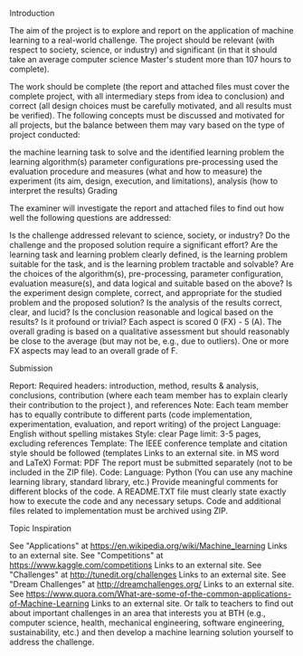 Introduction

The aim of the project is to explore and report on the application of machine learning to a real-world challenge. The project should be relevant (with respect to society, science, or industry) and significant (in that it should take an average computer science Master's student more than 107 hours to complete).

The work should be complete (the report and attached files must cover the complete project, with all intermediary steps from idea to conclusion) and correct (all design choices must be carefully motivated, and all results must be verified). The following concepts must be discussed and motivated for all projects, but the balance between them may vary based on the type of project conducted:

the machine learning task to solve and the identified learning problem
the learning algorithm(s) parameter configurations pre-processing used
the evaluation procedure and measures (what and how to measure)
the experiment (its aim, design, execution, and limitations), analysis (how to interpret the results)
Grading

 The examiner will investigate the report and attached files to find out how well the following questions are addressed:

Is the challenge addressed relevant to science, society, or industry?
Do the challenge and the proposed solution require a significant effort?
Are the learning task and learning problem clearly defined, is the learning problem suitable for the task, and is the learning problem tractable and solvable?
Are the choices of the algorithm(s), pre-processing, parameter configuration, evaluation measure(s), and data logical and suitable based on the above?
Is the experiment design complete, correct, and appropriate for the studied problem and the proposed solution?
Is the analysis of the results correct, clear, and lucid?
Is the conclusion reasonable and logical based on the results? Is it profound or trivial?
Each aspect is scored 0 (FX) - 5 (A). The overall grading is based on a qualitative assessment but should reasonably be close to the average (but may not be, e.g., due to outliers). One or more FX aspects may lead to an overall grade of F.

Submission

Report:
Required headers: introduction, method, results & analysis, conclusions, contribution (where each team member has to explain clearly their contribution to the project ), and references
Note: Each team member has to equally contribute to different parts (code implementation, experimentation, evaluation, and report writing) of the project
Language: English without spelling mistakes
Style: clear
Page limit: 3-5 pages, excluding references
Template: The IEEE conference template and citation style should be followed (templates Links to an external site. in MS word and LaTeX)
Format: PDF
The report must be submitted separately (not to be included in the ZIP file).
Code:
Language: Python (You can use any machine learning library, standard library, etc.)
Provide meaningful comments for different blocks of the code.
A README.TXT file must clearly state exactly how to execute the code and any necessary setups.
Code and additional files related to implementation must be archived using ZIP.


Topic Inspiration

See "Applications" at https://en.wikipedia.org/wiki/Machine_learning Links to an external site.
See "Competitions" at https://www.kaggle.com/competitions Links to an external site.
See "Challenges" at http://tunedit.org/challenges Links to an external site.
See "Dream Challenges" at http://dreamchallenges.org/ Links to an external site.
See https://www.quora.com/What-are-some-of-the-common-applications-of-Machine-Learning Links to an external site.
Or talk to teachers to find out about important challenges in an area that interests you at BTH (e.g., computer science, health, mechanical engineering, software engineering, sustainability, etc.) and then develop a machine learning solution yourself to address the challenge.